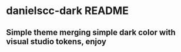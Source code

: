 # danielscc-dark README

## Simple theme merging simple dark color with visual studio tokens, enjoy
